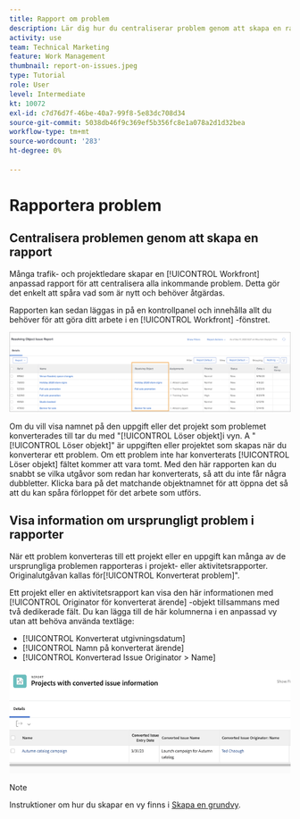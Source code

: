 ```yaml
---
title: Rapport om problem
description: Lär dig hur du centraliserar problem genom att skapa en rapport.
activity: use
team: Technical Marketing
feature: Work Management
thumbnail: report-on-issues.jpeg
type: Tutorial
role: User
level: Intermediate
kt: 10072
exl-id: c7d76d7f-46be-40a7-99f8-5e83dc708d34
source-git-commit: 5038db46f9c369ef5b356fc8e1a078a2d1d32bea
workflow-type: tm+mt
source-wordcount: '283'
ht-degree: 0%

---
```


# Rapportera problem

## Centralisera problemen genom att skapa en rapport

Många trafik- och projektledare skapar en [!UICONTROL Workfront] anpassad rapport för att centralisera alla inkommande problem. Detta gör det enkelt att spåra vad som är nytt och behöver åtgärdas.

Rapporten kan sedan läggas in på en kontrollpanel och innehålla allt du behöver för att göra ditt arbete i en [!UICONTROL Workfront] -fönstret.

![En bild av [!UICONTROL Löser objekt] kolumn i en utgivningsrapport.](assets/18-resolving-object-report.png)

Om du vill visa namnet på den uppgift eller det projekt som problemet konverterades till tar du med &quot;[!UICONTROL Löser objekt]i vyn. A &quot;[!UICONTROL Löser objekt]&quot; är uppgiften eller projektet som skapas när du konverterar ett problem. Om ett problem inte har konverterats [!UICONTROL Löser objekt] fältet kommer att vara tomt. Med den här rapporten kan du snabbt se vilka utgåvor som redan har konverterats, så att du inte får några dubbletter. Klicka bara på det matchande objektnamnet för att öppna det så att du kan spåra förloppet för det arbete som utförs.

## Visa information om ursprungligt problem i rapporter

När ett problem konverteras till ett projekt eller en uppgift kan många av de ursprungliga problemen rapporteras i projekt- eller aktivitetsrapporter. Originalutgåvan kallas för[!UICONTROL Konverterat problem]&quot;.

Ett projekt eller en aktivitetsrapport kan visa den här informationen med [!UICONTROL Originator för konverterat ärende] -objekt tillsammans med två dedikerade fält. Du kan lägga till de här kolumnerna i en anpassad vy utan att behöva använda textläge:

* [!UICONTROL Konverterat utgivningsdatum]
* [!UICONTROL Namn på konverterat ärende]
* [!UICONTROL Konverterad Issue Originator > Name]

![En bild på information om problemrapportering.](assets/19-text-mode-reporting-for-issues.png)

>[!NOTE]
>
>Instruktioner om hur du skapar en vy finns i [Skapa en grundvy](https://experienceleague.adobe.com/docs/workfront-learn/tutorials-workfront/reporting/basic-reporting/create-a-basic-view.html?lang=en).

